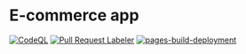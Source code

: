 # E-commerce app
[![CodeQL](https://github.com/gabriel-rodriguezcastellini/ecommerce/actions/workflows/github-code-scanning/codeql/badge.svg)](https://github.com/gabriel-rodriguezcastellini/ecommerce/actions/workflows/github-code-scanning/codeql)
[![Pull Request Labeler](https://github.com/gabriel-rodriguezcastellini/ecommerce/actions/workflows/labeler.yml/badge.svg)](https://github.com/gabriel-rodriguezcastellini/ecommerce/actions/workflows/labeler.yml)
[![pages-build-deployment](https://github.com/gabriel-rodriguezcastellini/ecommerce/actions/workflows/pages/pages-build-deployment/badge.svg)](https://github.com/gabriel-rodriguezcastellini/ecommerce/actions/workflows/pages/pages-build-deployment)
